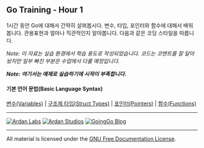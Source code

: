 ## Go Training - Hour 1
1시간 동안 Go에 대해서 간략히 살펴봅시다. 변수, 타입, 포인터와 함수에 대해서 배워봅니다. 관용표현과 얼마나 직관적인지 알아봅니다. 다음과 같은 코딩 스타일을 따릅니다.

*Note: 이 자료는 실습 환경에서 학습 용도로 작성되었습니다. 코드는 코멘트를 잘 달아놨지만 일부 빠진 부분은 수업에서 다룰 예정입니다.*

***Note: 여기서는 예제로 실습하기에 시작이 부족합니다.***

#### 기본 언어 문법(Basic Language Syntax)

[변수(Variables)](../01-language_syntax/01-variables/readme.md) | 
[구조체 타입(Struct Types)](../01-language_syntax/02-struct_types/readme.md) | 
[포인터(Pointers)](../01-language_syntax/03-pointers/readme.md) | 
[함수(Functions)](../01-language_syntax/06-functions/readme.md)

___
[![Ardan Labs](images/ggt_logo.png)](http://www.ardanlabs.com)
[![Ardan Studios](images/ardan_logo.png)](http://www.ardanstudios.com)
[![GoingGo Blog](images/ggb_logo.png)](http://www.goinggo.net)
___
All material is licensed under the [GNU Free Documentation License](https://github.com/ArdanStudios/gotraining/blob/master/LICENSE).
